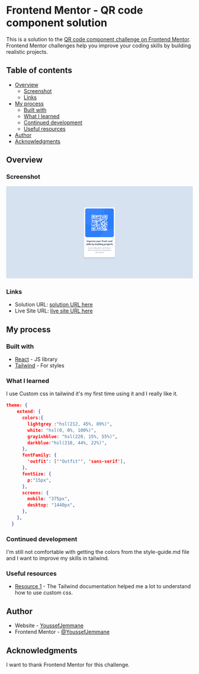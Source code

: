 # Frontend Mentor - QR code component solution

This is a solution to the [QR code component challenge on Frontend Mentor](https://www.frontendmentor.io/challenges/qr-code-component-iux_sIO_H). Frontend Mentor challenges help you improve your coding skills by building realistic projects. 

## Table of contents

- [Overview](#overview)
  - [Screenshot](#screenshot)
  - [Links](#links)
- [My process](#my-process)
  - [Built with](#built-with)
  - [What I learned](#what-i-learned)
  - [Continued development](#continued-development)
  - [Useful resources](#useful-resources)
- [Author](#author)
- [Acknowledgments](#acknowledgments)


## Overview

### Screenshot

![](./desktop.png)

### Links

- Solution URL: [solution URL here](https://www.frontendmentor.io/solutions/qr-code-component-using-react-and-tailwind-VdHVDKXKCZ)
- Live Site URL: [live site URL here](https://frontend-mentor-challenge1-youssefjemmane.vercel.app/)

## My process

### Built with

- [React](https://reactjs.org/) - JS library
- [Tailwind](https://tailwindcss.com/) - For styles

### What I learned

I use Custom css in tailwind it's my first time using it and I really like it.

```json
theme: {
    extend: {
      colors:{
        lightgrey :"hsl(212, 45%, 89%)",
        white: "hsl(0, 0%, 100%)",
        grayishblue: "hsl(220, 15%, 55%)",
        darkblue:"hsl(218, 44%, 22%)",
      },
      fontFamily: {
        'outfit': ['"Outfit"', 'sans-serif'],
      },
      fontSize: {
        p:"15px",
      },
      screens: {
        mobile: "375px",
        desktop: "1440px",
      },
    },
  }
```

### Continued development

I'm still not comfortable with getting the colors from the style-guide.md file and I want to improve my skills in tailwind.

### Useful resources

- [Resource 1](https://tailwindcss.com/) - The Tailwind documentation helped me a lot to understand how to use custom css.

## Author

- Website - [YoussefJemmane](https://jemmane.vercel.app/)
- Frontend Mentor - [@YoussefJemmane](https://www.frontendmentor.io/profile/YoussefJemmane)

## Acknowledgments

I want to thank Frontend Mentor for this challenge.
